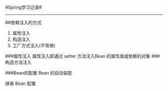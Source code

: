 #Spring学习记录#

----------
##依赖注入的方式
1. 属性注入
2. 构造注入
3. 工厂方式注入(不常用)

###属性注入
属性注入即通过 setter 方法注入Bean 的属性值或依赖的对象
###构造方法注入

###Bean的配置
Bean 的自动装配

继承 Bean 配置
